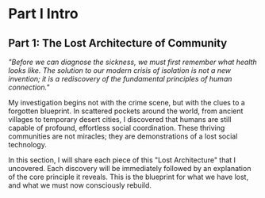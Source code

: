 # Part I Intro

## Part 1: The Lost Architecture of Community

*"Before we can diagnose the sickness, we must first remember what health looks like. The solution to our modern crisis of isolation is not a new invention; it is a rediscovery of the fundamental principles of human connection."*

My investigation begins not with the crime scene, but with the clues to a forgotten blueprint. In scattered pockets around the world, from ancient villages to temporary desert cities, I discovered that humans are still capable of profound, effortless social coordination. These thriving communities are not miracles; they are demonstrations of a lost social technology.

In this section, I will share each piece of this "Lost Architecture" that I uncovered. Each discovery will be immediately followed by an explanation of the core principle it reveals. This is the blueprint for what we have lost, and what we must now consciously rebuild.

